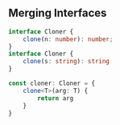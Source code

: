 ## Merging Interfaces
```typescript
interface Cloner {
    clone(n: number): number;
}
interface Cloner {
    clone(s: string): string
}

const cloner: Cloner = {
    clone<T>(arg: T) {
        return arg
    }
}
```
